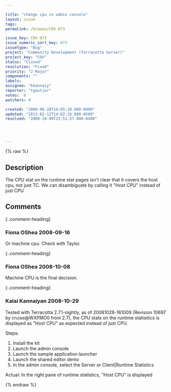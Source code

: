 ```yaml
---

title: "change cpu in admin console"
layout: issue
tags: 
permalink: /browse/CDV-873

issue_key: CDV-873
issue_numeric_sort_key: 873
issuetype: "Bug"
project: "Community Development (Terracotta Server)"
project_key: "CDV"
status: "Closed"
resolution: "Fixed"
priority: "2 Major"
components: ""
labels: 
assignee: "kkannaiy"
reporter: "tgautier"
votes:  0
watchers: 0

created: "2008-08-28T14:05:10.000-0400"
updated: "2013-02-12T14:02:16.000-0500"
resolved: "2008-10-09T21:51:57.000-0400"




---
```


{% raw %}

## Description

<div markdown="1" class="description">

The CPU stat on the runtime stat pages isn't clear that it covers the host cpu, not just TC.  We can disambiguate by calling it "Host CPU" instead of just CPU



</div>

## Comments


{:.comment-heading}
### **Fiona OShea** <span class="date">2008-09-16</span>

<div markdown="1" class="comment">

Or machine cpu. Check  with Taylor.

</div>


{:.comment-heading}
### **Fiona OShea** <span class="date">2008-10-08</span>

<div markdown="1" class="comment">

Machine CPU is the final decision.

</div>


{:.comment-heading}
### **Kalai Kannaiyan** <span class="date">2008-10-29</span>

<div markdown="1" class="comment">

Tested with Terracotta 2.7.1-nightly, as of 20081028-161009 (Revision 10697 by cruise@WXPMO0 from 2.7), the CPU stats on the runtime statisitics is displayed as "Host CPU" as expected instead of just CPU.

Steps:
1. Install the kit
2. Launch the admin console
3. Launch the sample application launcher
4. Launch the shared editor demo
5. In the admin console, select the Server or Client|Runtime Statistics

Actual: In the right pane of runtime statistics, "Host CPU" is displayed



</div>



{% endraw %}
